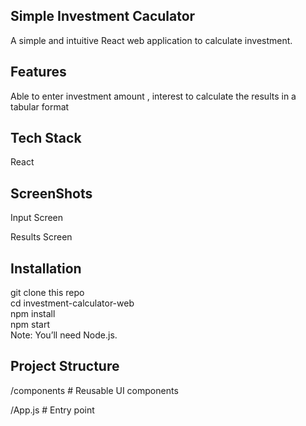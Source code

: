 ## Simple Investment Caculator<br/>
A simple and intuitive React web application to calculate investment.<br/>

## Features<br/>
Able to enter investment amount , interest to calculate the results in a tabular format<br/>

## Tech Stack<br/>
React <br/>

## ScreenShots<br/>
Input Screen <br/>

Results Screen <br/>

## Installation<br/>
git clone this repo<br/>
cd investment-calculator-web<br/>
npm install<br/>
npm start<br/>
Note: You’ll need Node.js.<br/>

## Project Structure <br/>

/components      # Reusable UI components <br/>
 
/App.js          # Entry point  
